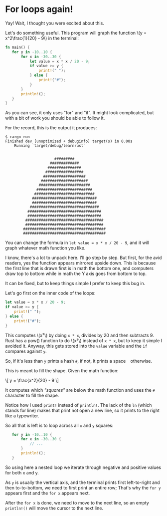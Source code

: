# For loops again!

Yay! Wait, I thought you were excited about this.

Let's do something useful. This program will graph the function \\(y = x^2\frac{1}{20} - 9\\) in the terminal:

```rust
fn main() {
   for y in -10..10 {
       for x in -30..30 {
           let value = x * x / 20 - 9;
           if value >= y {
               print!(" ");
           } else {
               print!("#");
           }
       }
       println!();
   }
}
```

As you can see, it only uses "for" and "if". It might look complicated, 
but with a bit of work you should be able to follow it.

For the record, this is the output it produces:

```console
$ cargo run
Finished dev [unoptimized + debuginfo] target(s) in 0.00s
    Running `target/debug/learnrust`
                                                            
                                               
                      #########              
                    #############            
                   ###############           
                  #################          
                 ###################         
                #####################        
               #######################       
              #########################      
             ###########################     
            #############################    
            #############################    
           ###############################   
          #################################  
          #################################  
         ################################### 
         ################################### 
        #####################################
        #####################################
```

You can change the formula in `let value = x * x / 20 - 9`, and it will graph 
whatever math function you like.

I know, there's a lot to unpack here. I'll go step by step. 
But first, for the avid readers, yes the function appears mirrored upside down. 
This is because the first line that is drawn first is in math the bottom one, 
and computers draw top to bottom while in math the Y axis goes from bottom to top.

It can be fixed, but to keep things simple I prefer to keep this bug in.

Let's go first on the inner code of the loops:

```rust
let value = x * x / 20 - 9;
if value >= y {
    print!(" ");
} else {
    print!("#");
}
```

This computes \\(x²\\) by doing `x * x`, divides by 20 and then subtracts 9. 
Rust has a pow() function to do \\(x²\\) instead of `x * x`, but to keep 
it simple I avoided it. Anyway, this gets stored into the `value` 
variable and the `if` compares against `y`.

So, if it's less than `y` prints a hash `#`, if not, it prints a space ` ` otherwise.

This is meant to fill the shape. Given the math function:

\\[ y = \frac{x^2}{20} - 9 \\]

It computes which *"squares"* are below the math function and uses the `#` character to fill the shape.

Notice how I used `print!` instead of `println!`. The lack of the `ln` 
(which stands for line) makes that print not open a new line, 
so it prints to the right like a typewriter.

So all that is left is to loop across all `x` and `y` squares:

```rust
   for y in -10..10 {
       for x in -30..30 {
           // ... 
       }
       println!();
   }
```

So using here a nested loop we iterate through negative 
and positive values for both x and y.

As `y` is usually the vertical axis, and the terminal prints first left-to-right
and then to-to-bottom, we need to first print an entire row; 
That's why the `for y` appears first and the `for x` appears next.

After the `for x` is done, we need to move to the next line, so an 
empty `println!()` will move the cursor to the next line.
